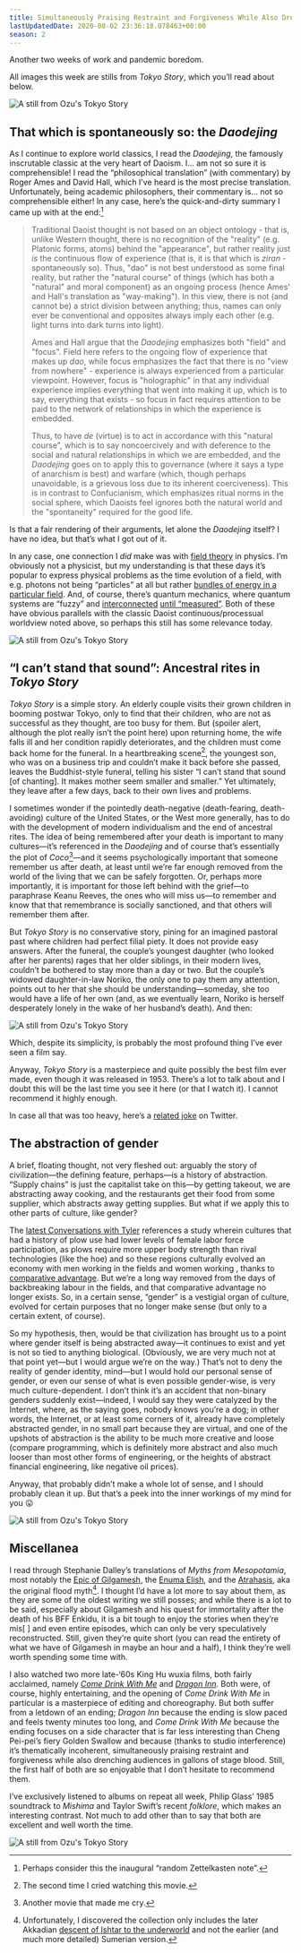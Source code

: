 ```yaml
---
title: Simultaneously Praising Restraint and Forgiveness While Also Drenching Audiences in Gallons of Stage Blood (AD S2E3)
lastUpdatedDate: 2020-08-02 23:36:18.078463+00:00
season: 2
---
```


Another two weeks of work and pandemic boredom.

All images this week are stills from *Tokyo Story*, which you’ll read about below.

![A still from Ozu's *Tokyo Story*](../../assets/newsletters/tokyo_story1.jpg)

## That which is spontaneously so: the *Daodejing*

As I continue to explore world classics, I read the *Daodejing*, the famously inscrutable classic at the very heart of Daoism. I… am not so sure it is comprehensible! I read the “philosophical translation” (with commentary) by Roger Ames and David Hall, which I’ve heard is the most precise translation. Unfortunately, being academic philosophers, their commentary is… not so comprehensible either! In any case, here’s the quick-and-dirty summary I came up with at the end:[^1]  

> Traditional Daoist thought is not based on an object ontology - that is, unlike Western thought, there is no recognition of the "reality" (e.g. Platonic forms, atoms) behind the "appearance", but rather reality just *is* the continuous flow of experience (that is, it is that which is *ziran* - spontaneously so). Thus, "dao" is not best understood as some final reality, but rather the "natural course" of things (which has both a "natural" and moral component) as an ongoing process (hence Ames' and Hall's translation as "way-making"). In this view, there is not (and cannot be) a strict division between anything; thus, names can only ever be conventional and opposites always imply each other (e.g. light turns into dark turns into light).
>
> Ames and Hall argue that the *Daodejing* emphasizes both "field" and "focus". Field here refers to the ongoing flow of experience that makes up *dao*, while focus emphasizes the fact that there is no "view from nowhere" - experience is always experienced from a particular viewpoint. However, focus is "holographic" in that any individual experience implies everything that went into making it up, which is to say, everything that exists - so focus in fact requires attention to be paid to the network of relationships in which the experience is embedded.
>
> Thus, to have *de* (virtue) is to act in accordance with this "natural course", which is to say noncoercively and with deference to the social and natural relationships in which we are embedded, and the *Daodejing* goes on to apply this to governance (where it says a type of anarchism is best) and warfare (which, though perhaps unavoidable, is a grievous loss due to its inherent coerciveness). This is in contrast to Confucianism, which emphasizes ritual norms in the social sphere, which Daoists feel ignores both the natural world and the "spontaneity" required for the good life.

Is that a fair rendering of their arguments, let alone the *Daodejing* itself? I have no idea, but that’s what I got out of it.

In any case, one connection I *did* make was with [field theory](https://en.wikipedia.org/wiki/Field_(physics)) in physics. I’m obviously not a physicist, but my understanding is that these days it’s popular to express physical problems as the time evolution of a field, with e.g. photons not being “particles” at all but rather [bundles of energy in a particular field](https://en.wikipedia.org/wiki/Force_carrier). And, of course, there’s quantum mechanics, where quantum systems are “fuzzy” and [interconnected](https://en.wikipedia.org/wiki/Quantum_entanglement) [until “measured”](https://en.wikipedia.org/wiki/Quantum_decoherence). Both of these have obvious parallels with the classic Daoist continuous/processual worldview noted above, so perhaps this still has some relevance today.

![A still from Ozu's *Tokyo Story*](../../assets/newsletters/tokyo_story2.jpg)

## “I can’t stand that sound”: Ancestral rites in *Tokyo Story*

*Tokyo Story* is a simple story. An elderly couple visits their grown children in booming postwar Tokyo, only to find that their children, who are not as successful as they thought, are too busy for them. But (spoiler alert, although the plot really isn’t the point here) upon returning home, the wife falls ill and her condition rapidly deteriorates, and the children must come back home for the funeral. In a heartbreaking scene[^2], the youngest son, who was on a business trip and couldn’t make it back before she passed, leaves the Buddhist-style funeral, telling his sister “I can’t stand that sound [of chanting]. It makes mother seem smaller and smaller.” Yet ultimately, they leave after a few days, back to their own lives and problems.

I sometimes wonder if the pointedly death-negative (death-fearing, death-avoiding) culture of the United States, or the West more generally, has to do with the development of modern individualism and the end of ancestral rites. The idea of being remembered after your death is important to many cultures—it’s referenced in the *Daodejing* and of course that’s essentially the plot of *Coco*[^3]—and it seems psychologically important that someone remember us after death, at least until we’re far enough removed from the world of the living that we can be safely forgotten. Or, perhaps more importantly, it is important for those left behind with the grief—to paraphrase Keanu Reeves, the ones who will miss us—to remember and know that that remembrance is socially sanctioned, and that others will remember them after.

But *Tokyo Story* is no conservative story, pining for an imagined pastoral past where children had perfect filial piety. It does not provide easy answers. After the funeral, the couple’s youngest daughter (who looked after her parents) rages that her older siblings, in their modern lives, couldn’t be bothered to stay more than a day or two. But the couple’s widowed daughter-in-law Noriko, the only one to pay them any attention, points out to her that she should be understanding—someday, she too would have a life of her own (and, as we eventually learn, Noriko is herself desperately lonely in the wake of her husband’s death). And then:

![A still from Ozu's *Tokyo Story*](../../assets/newsletters/tokyo_story3.jpg)

Which, despite its simplicity, is probably the most profound thing I’ve ever seen a film say.

Anyway, *Tokyo Story* is a masterpiece and quite possibly the best film ever made, even though it was released in 1953. There’s a lot to talk about and I doubt this will be the last time you see it here (or that I watch it). I cannot recommend it highly enough.

In case all that was too heavy, here’s a [related joke](https://twitter.com/charles_irl/status/1289414073688367105) on Twitter.

## The abstraction of gender

A brief, floating thought, not very fleshed out: arguably the story of civilization—the defining feature, perhaps—is a history of abstraction. “Supply chains” is just the capitalist take on this—by getting takeout, we are abstracting away cooking, and the restaurants get their food from some supplier, which abstracts away getting supplies. But what if we apply this to other parts of culture, like gender?

The [latest Conversations with Tyler](https://conversationswithtyler.com/episodes/nathan-nunn/) references a study wherein cultures that had a history of plow use had lower levels of female labor force participation, as plows require more upper body strength than rival technologies (like the hoe) and so these regions culturally evolved an economy with men working in the fields and women working , thanks to [comparative advantage](https://en.wikipedia.org/wiki/Comparative_advantage). But we’re a long way removed from the days of backbreaking labour in the fields, and that comparative advantage no longer exists. So, in a certain sense, “gender” is a vestigial organ of culture, evolved for certain purposes that no longer make sense (but only to a certain extent, of course).

So my hypothesis, then, would be that civilization has brought us to a point where gender itself is being abstracted away—it continues to exist and yet is not so tied to anything biological. (Obviously, we are very much not at that point yet—but I would argue we’re on the way.) That’s not to deny the reality of gender identity, mind—but I would hold our personal sense of gender, or even our sense of what is even possible gender-wise, is very much culture-dependent. I don’t think it’s an accident that non-binary genders suddenly exist—indeed, I would say they were catalyzed by the Internet, where, as the saying goes, nobody knows you’re a dog; in other words, the Internet, or at least some corners of it, already have completely abstracted gender, in no small part because they are virtual, and one of the upshots of abstraction is the ability to be much more creative and loose (compare programming, which is definitely more abstract and also much looser than most other forms of engineering, or the heights of abstract financial engineering, like negative oil prices).

Anyway, that probably didn’t make a whole lot of sense, and I should probably clean it up. But that’s a peek into the inner workings of my mind for you 😛

![A still from Ozu's *Tokyo Story*](../../assets/newsletters/tokyo_story4.jpg)

## Miscellanea

I read through Stephanie Dalley’s translations of *Myths from Mesopotamia*, most notably the [Epic of Gilgamesh](https://en.wikipedia.org/wiki/Epic_of_Gilgamesh), the [Enuma Elish](https://en.wikipedia.org/wiki/En%C3%BBma_Eli%C5%A1), and the [Atrahasis](https://en.wikipedia.org/wiki/Atra-Hasis), aka the original flood myth[^4]. I thought I’d have a lot more to say about them, as they are some of the oldest writing we still posses; and while there is a lot to be said, especially about Gilgamesh and his quest for immortality after the death of his BFF Enkidu, it is a bit tough to enjoy the stories when they’re mis[                   ]  and even entire episodes, which can only be very speculatively reconstructed. Still, given they’re quite short (you can read the entirety of what we have of Gilgamesh in maybe an hour and a half), I think they’re well worth spending some time with.

I also watched two more late-‘60s King Hu wuxia films, both fairly acclaimed, namely [*Come Drink With Me*](https://en.wikipedia.org/wiki/Come_Drink_with_Me) and [*Dragon Inn*](https://en.wikipedia.org/wiki/Dragon_Inn). Both were, of course, highly entertaining, and the opening of *Come Drink With Me* in particular is a masterpiece of editing and choreography. But both suffer from a letdown of an ending; *Dragon Inn* because the ending is slow paced and feels twenty minutes too long, and *Come Drink With Me* because the ending focuses on a side character that is far less interesting than Cheng Pei-pei’s fiery Golden Swallow and because (thanks to studio interference) it’s thematically incoherent, simultaneously praising restraint and forgiveness while also drenching audiences in gallons of stage blood. Still, the first half of both are so enjoyable that I don’t hesitate to recommend them.

I’ve exclusively listened to albums on repeat all week, Philip Glass’ 1985 soundtrack to *Mishima* and Taylor Swift’s recent *folklore*, which makes an interesting contrast. Not much to add other than to say that both are excellent and well worth the time.

![A still from Ozu's *Tokyo Story*](../../assets/newsletters/tokyo_story5.jpg)

[^1]: Perhaps consider this the inaugural “random Zettelkasten note”.

[^2]: The second time I cried watching this movie.

[^3]: Another movie that made me cry.

[^4]: Unfortunately, I discovered the collection only includes the later Akkadian [descent of Ishtar to the underworld](https://en.wikipedia.org/wiki/Inanna#Descent_into_the_underworld) and not the earlier (and much more detailed) Sumerian version.